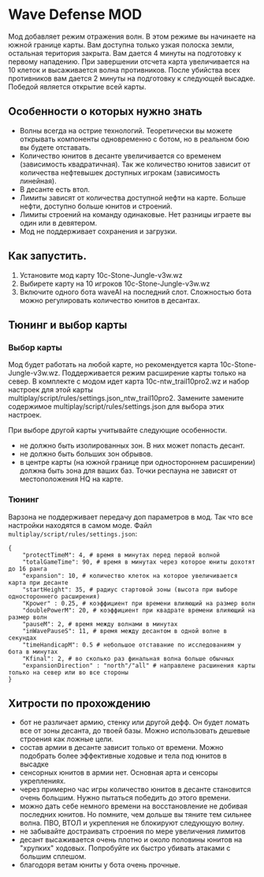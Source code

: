 # Wave Defense MOD
Мод добавляет режим отражения волн.
В этом режиме вы начинаете на южной границе карты. Вам доступна только узкая полоска земли, остальная територия закрыта. Вам дается 4 минуты на подготовку к первому нападению.
При завершении отсчета карта увеличивается на 10 клеток и высаживается волна противников. После убийства всех противников вам дается 2 минуты на подготовку к следующей высадке.
Победой является открытие всей карты.

## Особенности о которых нужно знать
- Волны всегда на острие технологий. Теоретически вы можете открывать компоненты одновременно с ботом, но в реальном бою вы будете отставать.
- Количество юнитов в десанте увеличивается со временем (зависимость квадратичная). Так же количество юнитов зависит от количества нефтевышек доступных игрокам (зависимость линейная).
- В десанте есть втол.
- Лимиты зависят от количества доступной нефти на карте. Больше нефти, доступно больше юнитов и строений.
- Лимиты строений на команду одинаковые. Нет разницы играете вы один или в девятером.
- Мод не поддерживает сохранения и загрузки.

## Как запустить.
1. Установите мод карту 10c-Stone-Jungle-v3w.wz
2. Выбирете карту на 10 игроков 10c-Stone-Jungle-v3w.wz
3. Включите одного бота waveAI на последний слот. Сложностью бота можно регулировать количество юнитов в десантах.

## Тюнинг и выбор карты

### Выбор карты
Мод будет работать на любой карте, но рекомендуется карта 10c-Stone-Jungle-v3w.wz.
Поддерживается режим расширение карты только на север. В комплекте с модом идет карта 10c-ntw_trail10pro2.wz и набор настроек для этой карты multiplay/script/rules/settings.json_ntw_trail10pro2.
Замените замените содержимое multiplay/script/rules/settings.json для выбора этих настроек.

При выборе другой карты учитывайте следующие особенности.
- не должно быть изолированных зон. В них может попасть десант.
- не должно быть больших зон обрывов.
- в центре карты (на южной границе при одностороннем расширении) должна быть зона для ваших баз. Точки респауна не зависят от местоположения HQ на карте.


### Тюнинг
Варзона не поддерживает передачу доп параметров в мод. Так что все настройки находятся в самом моде.
Файл `multiplay/script/rules/settings.json`:

```text
{
	"protectTimeM": 4, # время в минутах перед первой волной
	"totalGameTime": 90, # время в минутах через которое юниты дохотят до 16 ранга
	"expansion": 10, # количество клеток на которое увеличивается карта при десанте
	"startHeight": 35, # радиус стартовой зоны (высота при выборе одностороннего расширения)
	"Kpower" : 0.25, # коэффициент при времени влияющий на размер волн
	"doublePowerM": 20, # коэффициент при квадрате времени влияющий на размер волн
	"pauseM": 2, # время между волнами в минутах
	"inWavePauseS": 11, # время между десантом в одной волне в секундах
	"timeHandicapM": 0.5 # небольшое отставание по исследованиям у бота в минутах
	"Kfinal": 2, # во сколько раз финальная волна больше обычных
	"expansionDirection" : "north"/"all" # направлене расшинения карты только на север или во все стороны 
}
```

## Хитрости по прохождению

- бот не различает армию, стенку или другой дефф. Он будет ломать все от зоны десанта, до твоей базы. Можно использовать дешевые строения как ложные цели.
- состав армии в десанте зависит только от времени. Можно подобрать более эффективные ходовые и тела под юнитов в высадке
- сенсорных юнитов в армии нет. Основная арта и сенсоры укреплениях.
- через примерно час игры количество юнитов в десанте становится очень большим. Нужно пытаться победить до этого времени.
- можно дать себе немного времени на восстановление не добивая последних юнитов. Но помните, чем дольше вы тяните тем сильнее волна. ПВО, ВТОЛ и укрепления не блокируют следующую волну.
- не забывайте достраивать строения по мере увеличения лимитов
- десант высаживается очень плотно и около половины юнитов на "хрупких" ходовых. Попробуйте их быстро убивать атаками с большим сплешом.
- благодоря ветам юниты у бота очень прочные.

